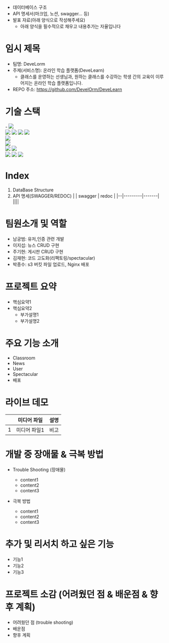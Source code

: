 #
- 데이터베이스 구조
- API 명세서(마크업, 노션, swagger… 등)
- 발표 자료(아래 양식으로 작성해주세요)
    - 아래 양식을 필수적으로 채우고 내용추가는 자율입니다

# 임시 제목
  - 팀명: DeveLorm
  - 주제(서비스명): 온라인 학습 플랫폼(DeveLearn)
    - 클래스를 운영하는 선생님과, 원하는 클래스를 수강하는 학생 간의 교육이 이루어지는 온라인 학습 플랫폼입니다.
  - REPO 주소: https://github.com/DevelOrm/DeveLearn

# 기술 스택
<div>
  - <img src="https://img.shields.io/badge/python-3776AB?style=for-the-badge&logo=python&logoColor=white"> 
  <br>
  
  <img src="https://img.shields.io/badge/html5-E34F26?style=for-the-badge&logo=html5&logoColor=white"> 
  <img src="https://img.shields.io/badge/css-1572B6?style=for-the-badge&logo=css3&logoColor=white"> 
  <img src="https://img.shields.io/badge/javascript-F7DF1E?style=for-the-badge&logo=javascript&logoColor=black">
  <img src="https://img.shields.io/badge/bootstrap-7952B3?style=for-the-badge&logo=bootstrap&logoColor=white">
  <br>
  
  <img src="https://img.shields.io/badge/oracle-F80000?style=for-the-badge&logo=oracle&logoColor=white"> 
  <br>
  
  <img src="https://img.shields.io/badge/django-092E20?style=for-the-badge&logo=django&logoColor=white">
  <br>

  <img src="https://img.shields.io/badge/linux-FCC624?style=for-the-badge&logo=linux&logoColor=black"> 
  <img src="https://img.shields.io/badge/amazonaws-232F3E?style=for-the-badge&logo=amazonaws&logoColor=white"> 
  <br>
  
  <img src="https://img.shields.io/badge/github-181717?style=for-the-badge&logo=github&logoColor=white">
  <img src="https://img.shields.io/badge/git-F05032?style=for-the-badge&logo=git&logoColor=white">
  <img src="https://img.shields.io/badge/fontawesome-339AF0?style=for-the-badge&logo=fontawesome&logoColor=white">
  <br>
</div>

# Index
  1. DataBase Structure
  2. API 명세(SWAGGER/REDOC)
     |  | swagger | redoc |
     |--|---------|-------|
     ||||
     
# 팀원소개 및 역할
  - 남궁범: 유저,인증 관련 개발
  - 이지섭: 뉴스 CRUD 구현
  - 주기현: 게시판 CRUD 구현
  - 김재현: 코드 고도화(리팩토링/spectacular)
  - 박종수: s3 버킷 파일 업로드, Nginx 배포

# 프로젝트 요약
  - 핵심요약1
  - 핵심요약2
      - 부가설명1
      - 부가설명2
   
# 주요 기능 소개
  - Classroom
  - News
  - User
  - Spectacular
  - 배포

# 라이브 데모
|   | 미디어 파일 | 설명 |
|---|----------|-----|
| 1 | 미디어 파일1| 비고 |

# 개발 중 장애물 & 극복 방법
  - Trouble Shooting (장애물)
    - content1
    - content2
    - content3

  - 극복 방법
      - content1
      - content2
      - content3

# 추가 및 리서치 하고 싶은 기능
  - 기능1
  - 기능2
  - 기능3

# 프로젝트 소감 (어려웠던 점 & 배운점 & 향후 계획)
  - 어려웠던 점 (trouble shooting)
  - 배운점
  - 향후 계획

